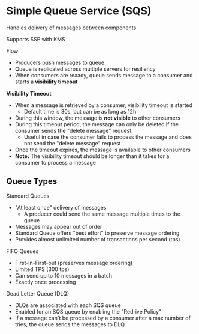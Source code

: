 # Simple Queue Service (SQS)

Handles delivery of messages between components

Supports SSE with KMS

Flow
- Producers push messages to queue
- Queue is replicated across multiple servers for resiliency
- When consumers are reaady, queue sends message to a consumer and starts a **visibility timeout**

**Visibility Timeout**
- When a message is retrieved by a consumer, visibility timeout is started
	- Default time is 30s, but can be as long as 12h
- During this window, the message is **not visible** to other consumers
- During this timeout period, the message can only be deleted if the consumer sends the "delete message" request.
	- Useful in case the consumer fails to process the message and does not send the "delete message" request
- Once the timeout expires, the message is available to other consumers
- **Note:** The visibility timeout should be longer than it takes for a consumer to process a message

## Queue Types

Standard Queues
- "At least once" delivery of messages
	- A producer could send the same message multiple times to the queue
- Messages may appear out of order
- Standard Queue offers "best effort" to preserve message ordering
- Provides almost unlimited number of transactions per second (tps)

FIFO Queues
- First-in-First-out (preserves message ordering)
- Limited TPS (300 tps)
- Can send up to 10 messages in a batch
- Exactly once processing

Dead Letter Queue (DLQ)
- DLQs are associated with each SQS queue
- Enabled for an SQS queue by enabling the "Redrive Policy"
- If a message can't be processed by a consumer after a max number of tries, the queue sends the messages to DLQ
